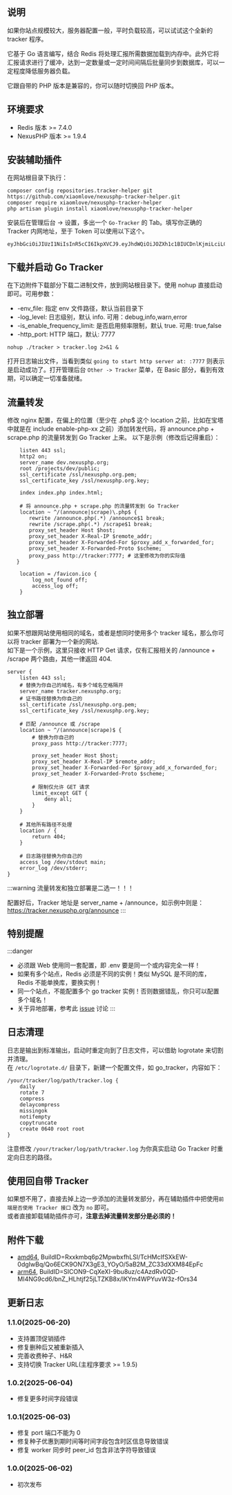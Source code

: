 <ArticleTopAd></ArticleTopAd>

## 说明
如果你站点规模较大，服务器配置一般，平时负载较高，可以试试这个全新的 tracker 程序。  

它基于 Go 语言编写，结合 Redis 将处理汇报所需数据加载到内存中。此外它将汇报请求进行了缓冲，达到一定数量或一定时间间隔后批量同步到数据库，可以一定程度降低服务器负载。  

它跟自带的 PHP 版本是兼容的，你可以随时切换回 PHP 版本。

## 环境要求
- Redis 版本 >= 7.4.0
- NexusPHP 版本 >= 1.9.4

## 安装辅助插件
在网站根目录下执行：
```
composer config repositories.tracker-helper git https://github.com/xiaomlove/nexusphp-tracker-helper.git
composer require xiaomlove/nexusphp-tracker-helper
php artisan plugin install xiaomlove/nexusphp-tracker-helper
```
安装后在管理后台 -> 设置，多出一个 `Go-Tracker` 的 Tab。填写你正确的 Tracker 内网地址，至于 Token 可以使用以下这个。  
```
eyJhbGciOiJIUzI1NiIsInR5cCI6IkpXVCJ9.eyJhdWQiOiJOZXh1c1BIUCDnlKjmiLciLCJleHAiOjQxMDIzMjk1OTksInBzbCI6MX0.L_xzZzZXyrG46Oq3fi9rI6LdPRCtTmO4deKaGMQU2Q4
```

## 下载并启动 Go Tracker
在下边附件下载部分下载二进制文件，放到网站根目录下。使用 nohup 直接启动即可。可用参数：
- -env_file: 指定 env 文件路径，默认当前目录下
- -log_level: 日志级别，默认 info. 可用：debug,info,warn,error
- -is_enable_frequency_limit: 是否启用频率限制，默认 true. 可用: true,false
- -http_port: HTTP 端口，默认: 7777

```
nohup ./tracker > tracker.log 2>&1 &
```
打开日志输出文件，当看到类似 `going to start http server at: :7777` 则表示是启动成功了。打开管理后台 `Other -> Tracker` 菜单，在 Basic 部分，看到有效期，可以确定一切准备就绪。
## 流量转发
修改 nginx 配置，在偏上的位置（至少在 \.php$ 这个 location 之前，比如在宝塔中就是在 include enable-php-xx 之前）添加转发代码，将 announce.php + scrape.php 的流量转发到 Go Tracker 上来。
以下是示例（修改后记得重启）：
```
    listen 443 ssl;
    http2 on;
    server_name dev.nexusphp.org;
    root /projects/dev/public;
    ssl_certificate /ssl/nexusphp.org.pem;
    ssl_certificate_key /ssl/nexusphp.org.key;

    index index.php index.html;

    # 将 announce.php + scrape.php 的流量转发到 Go Tracker
    location ~ ^/(announce|scrape)\.php$ {
       rewrite /announce.php(.*) /announce$1 break;
       rewrite /scrape.php(.*) /scrape$1 break;
       proxy_set_header Host $host;
       proxy_set_header X-Real-IP $remote_addr;
       proxy_set_header X-Forwarded-For $proxy_add_x_forwarded_for;
       proxy_set_header X-Forwarded-Proto $scheme;
       proxy_pass http://tracker:7777; # 这里修改为你的实际值
   }

    location = /favicon.ico {
        log_not_found off;
        access_log off;
    }
```

## 独立部署
如果不想跟网站使用相同的域名，或者是想同时使用多个 tracker 域名，那么你可以将 tracker 部署为一个新的网站.  
如下是一个示例，这里只接收 HTTP Get 请求，仅有汇报相关的 /announce + /scrape 两个路由，其他一律返回 404.
```
server {
    listen 443 ssl;
    # 替换为你自己的域名，有多个域名空格隔开
    server_name tracker.nexusphp.org;
    # 证书路径替换为你自己的
    ssl_certificate /ssl/nexusphp.org.pem;
    ssl_certificate_key /ssl/nexusphp.org.key;

    # 匹配 /announce 或 /scrape
    location ~ ^/(announce|scrape)$ {
        # 替换为你自己的
        proxy_pass http://tracker:7777;

        proxy_set_header Host $host;
        proxy_set_header X-Real-IP $remote_addr;
        proxy_set_header X-Forwarded-For $proxy_add_x_forwarded_for;
        proxy_set_header X-Forwarded-Proto $scheme;

        # 限制仅允许 GET 请求
        limit_except GET {
            deny all;
        }
    }

    # 其他所有路径不处理
    location / {
        return 404;
    }

    # 日志路径替换为你自己的
    access_log /dev/stdout main;
    error_log /dev/stderr;
}
```
:::warning 
流量转发和独立部署是二选一！！！  

配置好后，Tracker 地址是 server_name + /announce，如示例中则是：https://tracker.nexusphp.org/announce
:::
## 特别提醒
:::danger
- 必须跟 Web 使用同一套配置，即 .env 要是同一个或内容完全一样！
- 如果有多个站点，Redis 必须是不同的实例！类似 MySQL 是不同的库，Redis 不能单换库，要换实例！
- 同一个站点，不能配置多个 go tracker 实例！否则数据错乱，你只可以配置多个域名！
- 关于异地部署，参考此 [issue](https://github.com/xiaomlove/nexusphp/issues/224) 讨论
:::
## 日志清理
日志是输出到标准输出，启动时重定向到了日志文件，可以借助 logrotate 来切割并清理。  
在 `/etc/logrotate.d/` 目录下，新建一个配置文件，如 go_tracker，内容如下：
```
/your/tracker/log/path/tracker.log {
    daily
    rotate 7
    compress
    delaycompress
    missingok
    notifempty            
    copytruncate
    create 0640 root root
}
```

注意修改 `/your/tracker/log/path/tracker.log` 为你真实启动 Go Tracker 时重定向日志的路径。

## 使用回自带 Tracker
如果想不用了，直接去掉上边一步添加的流量转发部分，再在辅助插件中把使用`前端是否使用 Tracker 接口` 改为 `no` 即可。   
或者直接卸载辅助插件亦可，**注意去掉流量转发部分是必须的！**

## 附件下载
- [amd64](/downloads/tracker), BuildID=Rxxkmbq6p2MpwbxfhLSl/TcHMcIfSXkEW-0dgIwBq/Qo6ECK9ON7X3gE3_YOyO/5aB2M_ZC33dXXM84EpFc
- [arm64](/downloads/tracker_arm), BuildID=SICON9-CqXeXI-9bu8uz/c4AzdRv0QD-MI4NG9cd6/bnZ_HLhtjf25jLTZKB8x/IKYm4WPYuvW3z-fOrs34

## 更新日志
### 1.1.0(2025-06-20)
- 支持置顶促销插件
- 修复删种后又被重新插入
- 完善收费种子、H&R
- 支持切换 Tracker URL(主程序要求 >= 1.9.5)

### 1.0.2(2025-06-04)
- 修复更多时间字段错误

### 1.0.1(2025-06-03)
- 修复 port 端口不能为 0
- 修复种子优惠到期时间等时间字段包含时区信息导致错误
- 修复 worker 同步时 peer_id 包含非法字符导致错误

### 1.0.0(2025-06-02)
- 初次发布
